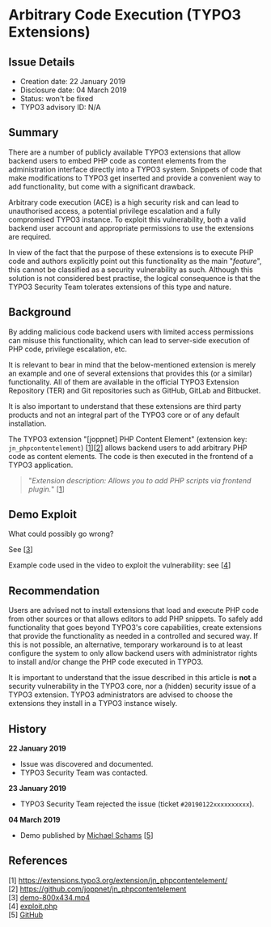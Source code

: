 # Arbitrary Code Execution (TYPO3 Extensions)

## Issue Details

* Creation date: 22 January 2019
* Disclosure date: 04 March 2019
* Status: won't be fixed
* TYPO3 advisory ID: N/A

## Summary

There are a number of publicly available TYPO3 extensions that allow backend users to embed PHP code as content elements from the administration interface directly into a TYPO3 system. Snippets of code that make modifications to TYPO3 get inserted and provide a convenient way to add functionality, but come with a significant drawback.

Arbitrary code execution (ACE) is a high security risk and can lead to unauthorised access, a potential privilege escalation and a fully compromised TYPO3 instance. To exploit this vulnerability, both a valid backend user account and appropriate permissions to use the extensions are required.

In view of the fact that the purpose of these extensions is to execute PHP code and authors explicitly point out this functionality as the main "*feature*", this cannot be classified as a security vulnerability as such. Although this solution is not considered best practise, the logical consequence is that the TYPO3 Security Team tolerates extensions of this type and nature.

## Background

By adding malicious code backend users with limited access permissions can misuse this functionality, which can lead to server-side execution of PHP code, privilege escalation, etc.

It is relevant to bear in mind that the below-mentioned extension is merely an example and one of several extensions that provides this (or a similar) functionality. All of them are available in the official TYPO3 Extension Repository (TER) and Git repositories such as GitHub, GitLab and Bitbucket.

It is also important to understand that these extensions are third party products and not an integral part of the TYPO3 core or of any default installation.

The TYPO3 extension "[joppnet] PHP Content Element" (extension key: `jn_phpcontentelement`) [[1](https://extensions.typo3.org/extension/jn_phpcontentelement/)][[2](https://github.com/joppnet/jn_phpcontentelement)] allows backend users to add arbitrary PHP code as content elements. The code is then executed in the frontend of a TYPO3 application.

> "_Extension description: Allows you to add PHP scripts via frontend plugin._" [[1](https://extensions.typo3.org/extension/jn_phpcontentelement/)]

## Demo Exploit

What could possibly go wrong?

See [[3](https://s3.schams.net/security/2019/20190304/demo-800x434.mp4)]

Example code used in the video to exploit the vulnerability: see [[4](https://github.com/schams-net/security/blob/master/TYPO3/2019/20190304-arbitrary-code-execution-typo3-extensions/exploit.php)]

## Recommendation

Users are advised not to install extensions that load and execute PHP code from other sources or that allows editors to add PHP snippets. To safely add functionality that goes beyond TYPO3's core capabilities, create extensions that provide the functionality as needed in a controlled and secured way. If this is not possible, an alternative, temporary workaround is to at least configure the system to only allow backend users with administrator rights to install and/or change the PHP code executed in TYPO3.

It is important to understand that the issue described in this article is **not** a security vulnerability in the TYPO3 core, nor a (hidden) security issue of a TYPO3 extension. TYPO3 administrators are advised to choose the extensions they install in a TYPO3 instance wisely.

## History

**22 January 2019**
* Issue was discovered and documented.
* TYPO3 Security Team was contacted.

**23 January 2019**
* TYPO3 Security Team rejected the issue (ticket `#20190122xxxxxxxxxx`).

**04 March 2019**
* Demo published by [Michael Schams](https://schams.net) [[5](https://github.com/schams-net/security/TYPO3/2019/20190304-arbitrary-code-execution-typo3-extensions/)]

## References

[1] https://extensions.typo3.org/extension/jn_phpcontentelement/  
[2] https://github.com/joppnet/jn_phpcontentelement  
[3] [demo-800x434.mp4](https://s3.schams.net/security/2019/20190304/demo-800x434.mp4)  
[4] [exploit.php](https://github.com/schams-net/security/blob/master/TYPO3/2019/20190304-arbitrary-code-execution-typo3-extensions/exploit.php)  
[5] [GitHub](https://github.com/schams-net/security/TYPO3/2019/20190304-arbitrary-code-execution-typo3-extensions/)  
